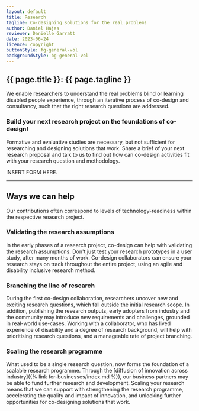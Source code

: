 ```yaml
---
layout: default
title: Research
tagline: Co-designing solutions for the real problems
author: Daniel Hajas
reviewer: Danielle Garratt
date: 2023-06-24
licence: copyright
buttonStyle: fg-general-vol
backgroundStyle: bg-general-vol
---
```

## {{ page.title }}: {{ page.tagline }}

We enable researchers to understand the real problems blind or learning disabled people experience, through an iterative process of co-design and consultancy, such that the right research questions are addressed.

### Build your next research project on the foundations of co-design!

Formative and evaluative studies are necessary, but not sufficient for researching and designing solutions that work.
Share a brief of your next research proposal and talk to us to find out how can co-design activities fit with your research question and methodology.

INSERT FORM HERE.

---

## Ways we can help

Our contributions often correspond to levels of technology-readiness within the respective research project.

### Validating the research assumptions

In the early phases of a research project, co-design can help with validating the research assumptions.
Don't just test your research prototypes in a user study, after many months of work.
Co-design collaborators can ensure your research stays on track throughout the entire project, using an agile and disability inclusive research method.

### Branching the line of research

During the first co-design collaboration, researchers uncover new and exciting research questions, which fall outside the initial research scope.
In addition, publishing the research outputs, early adopters from industry and the community may introduce new requirements and challenges, grounded in real-world use-cases.
Working with a collaborator, who has lived experience of disability and a degree of research background, will help with prioritising research questions, and a manageable rate of  project branching. 

### Scaling the research programme

What used to be a single research question, now forms the foundation of a scalable research programme.
Through the [diffusion of innovation across industry]({% link for-businesses/index.md %}), our business partners may be able to fund further research and development.
Scaling your research means that we can support with strengthening the research programme, accelerating the quality and impact of innovation,  and unlocking further opportunities for co-designing solutions that work.